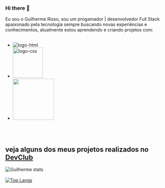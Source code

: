 ### Hi there :rocket:
Eu sou o Guilherme Risso, sou um progamador | desenvolvedor Full Stack apaixonado pela tecnologia sempre buscando novas experiências e conhecimentos, atualmente estou aprendendo e criando projetos com:
<br>
<br>
- <img src="https://img.shields.io/badge/HTML5-E34F26?style=for-the-badge&logo=html5&logoColor=white" alt="logo-html">
- <img src="https://img.shields.io/badge/CSS3-1572B6?style=for-the-badge&logo=css3&logoColor=white" alt="logo-css" width="95px"> 
- <img src="https://img.shields.io/badge/JavaScript-323330?style=for-the-badge&logo=javascript&logoColor=F7DF1E" width="130px">
<br>
<br>
<h2>veja alguns dos meus projetos realizados no <a href="https://rodolfomori.com.br/devclub/">DevClub</a></h2>

![Guilherme stats](https://github-readme-stats.vercel.app/api?username=GuilhermeRisso&show_icons=true&theme=transparent)
<br>
<br>
[![Top Langs](https://github-readme-stats.vercel.app/api/top-langs/?username=GuilhermeRisso)](https://github.com/anuraghazra/github-readme-stats)
